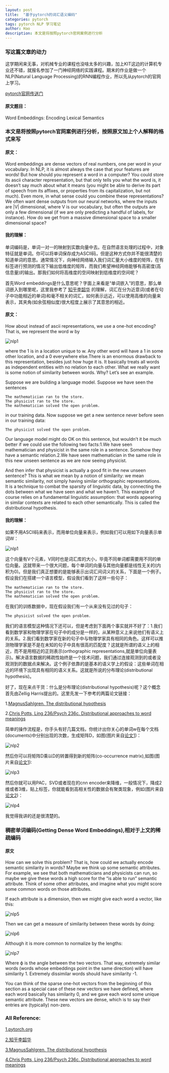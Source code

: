 ```yaml
---
layout: post
title:  "基于pytorch的词汇语义编码"
categories: pytorch
tags: pytorch NLP 学习笔记
author: Hao
description: 本文是将按照pytorch官网案例进行分析
---
```

### 写这篇文章的动力
这学期闲来无事，对机械专业的课程也没啥太多的兴趣，加上KIT这边的计算机专业还不错，就报名参加了一门神经网络的实践课程。期末的作业是做一个NLP(Natural Language Processing)的RNN编程作业，所以先从pytorch的官网上学习。

[pytorch官网传送门](http://pytorch.org/tutorials/beginner/nlp/word_embeddings_tutorial.html#word-embeddings-encoding-lexical-semantics) 
#### 原文题目：
Word Embeddings: Encoding Lexical Semantics
### 本文是将按照pytorch官网案例进行分析，按照原文加上个人解释的格式来写
#### 原文：
Word embeddings are dense vectors of real numbers, one per word in your vocabulary. In NLP, it is almost always the case that your features are words! But how should you represent a word in a computer? You could store its ascii character representation, but that only tells you what the word is, it doesn’t say much about what it means (you might be able to derive its part of speech from its affixes, or properties from its capitalization, but not much). Even more, in what sense could you combine these representations? We often want dense outputs from our neural networks, where the inputs are |V| dimensional, where V is our vocabulary, but often the outputs are only a few dimensional (if we are only predicting a handful of labels, for instance). How do we get from a massive dimensional space to a smaller dimensional space?
#### 我的理解：
单词编码是，单词一对一的映射到实数向量中去。在自然语言处理的过程中，对象特征就是单词。你可以将单词保存成为ASCII码，但是这种方式你并不能很清楚的知道单词的意思。通常情况下，向神经网络输入我们词汇量大小维度的矩阵，在有标签进行预测的情况下输出低维度的矩阵，而我们希望神经网络能够有高密度(高信息量)的输出。那我们如何将高维度的空间映射到低维度的空间呢？

首先Word embeddings是什么意思呢？字面上来看是“单词嵌入”的意思，那么单词嵌入到哪里呢，这里我参考了
[知乎李韶华](https://www.zhihu.com/question/32275069/answer/109446135)
的理解，词汇在分为近意词(或者在句子中功能相近的单词)和毫不相关的词汇，如何表示远近，可以使用高维的向量来表示，其夹角(如余弦相似度)很大程度上展示了其意思的相近。

#### 原文：
How about instead of ascii representations, we use a one-hot encoding? That is, we represent the word w by 

![nlp1](/assets/images/NLP/nlp1.png)

where the 1 is in a location unique to w. Any other word will have a 1 in some other location, and a 0 everywhere else.There is an enormous drawback to this representation, besides just how huge it is. It basically treats all words as independent entities with no relation to each other. What we really want is some notion of similarity between words. Why? Let’s see an example.

Suppose we are building a language model. Suppose we have seen the sentences

    The mathematician ran to the store.
    The physicist ran to the store.
    The mathematician solved the open problem.

in our training data. Now suppose we get a new sentence never before seen in our training data:

    The physicist solved the open problem.

Our language model might do OK on this sentence, but wouldn’t it be much better if we could use the following two facts:1.We have seen mathematician and physicist in the same role in a sentence. Somehow they have a semantic relation.2.We have seen mathematician in the same role in this new unseen sentence as we are now seeing physicist.

And then infer that physicist is actually a good fit in the new unseen sentence? This is what we mean by a notion of similarity: we mean semantic similarity, not simply having similar orthographic representations. It is a technique to combat the sparsity of linguistic data, by connecting the dots between what we have seen and what we haven’t. This example of course relies on a fundamental linguistic assumption: that words appearing in similar contexts are related to each other semantically. This is called the distributional hypothesis.
#### 我的理解：
如果不用ASCII码来表示，而用单位向量来表示，例如我们可以用如下向量表示单词W：

![nlp1](/assets/images/NLP/nlp1.png)

这个向量有V个元素，V同时也是词汇库的大小，毕竟不同单词都需要用不同的单位向量。这就带来一个很大问题，每个单词的向量与其他向量都是线性无关的(内积为0)。但是我们真正想要的是能够表示出词汇间词义的关系，下面是一个例子。假设我们在搭建一个语言模型，假设我们看到了这样一些句子：

    The mathematician ran to the store.
    The physicist ran to the store.
    The mathematician solved the open problem.

在我们的训练数据中，现在假设我们有一个从来没有见过的句子：

    The physicist solved the open problem.

我们的语言模型这种情况下还可以，但是考虑到下面两个事实就并不好了：1.我们看到数学家和物理学家在句子中的成分是一样的，从某种意义上来说他们有语义上的关系。2.我们看到数学家在新的句子中与物理学家具有相同的角色。这样可以推测物理学家是不是在未知的句子中具有很高的匹配度？这就是所谓的语义上的相近，而不是用相近的正则表示(orthographic representations,就是单位向量表示)。解决语言数据的稀疏性始终是一个技术问题，我们通过连接观测到的或者没观测到的数据点来解决。这个例子依靠的是基本的语义学上的假设：这些单词在相近的环境下出现具有相同的语义关系。这就是所说的分布理论(distributional hypothesis)。

好了，现在来点干货：什么是分布理论(distributional hypothesis)呢？这个概念首先由Zellig Harris提出的。这里先发一下参考的两篇论文链接：

1.[MagnusSahlgren. The distributional hypothesis](http://soda.swedish-ict.se/3941/1/sahlgren.distr-hypo.pdf)

2.[Chris Potts, Ling 236/Psych 236c. Distributional approaches to word meanings](https://web.stanford.edu/class/linguist236/materials/ling236-handout-05-09-vsm.pdf)

简单的操作流程是，你手头有好几篇文档，你统计出你关心的单词w在每个文档(documents)中分别出现的次数，生成矩阵D，如图(图片来自[论文1](http://soda.swedish-ict.se/3941/1/sahlgren.distr-hypo.pdf))：

![nlp2](/assets/images/NLP/nlp2.png)

然后你可以将矩阵D乘以D的转置得到新的矩阵(co-occurrence matrix),如图(图片来自[论文1](http://soda.swedish-ict.se/3941/1/sahlgren.distr-hypo.pdf)):

![nlp3](/assets/images/NLP/nlp3.png)

然后你就可以用PAC，SVD或者现在的cnn encoder来降维，一般情况下，降成2维或者3维，贴上标签，你就能看到高相关性的数据会有聚类现象，例如(图片来自[论文2](https://web.stanford.edu/class/linguist236/materials/ling236-handout-05-09-vsm.pdf))：

![nlp4](/assets/images/NLP/nlp4.png)


我觉得我讲的还是很清楚的。

### 稠密单词编码(Getting Dense Word Embeddings),相对于上文的稀疏编码
#### 原文
How can we solve this problem? That is, how could we actually encode semantic similarity in words? Maybe we think up some semantic attributes. For example, we see that both mathematicians and physicists can run, so maybe we give these words a high score for the “is able to run” semantic attribute. Think of some other attributes, and imagine what you might score some common words on those attributes.

If each attribute is a dimension, then we might give each word a vector, like this:

![nlp5](/assets/images/NLP/nlp5.png)

Then we can get a measure of similarity between these words by doing:

![nlp6](/assets/images/NLP/nlp6.png)

Although it is more common to normalize by the lengths:

![nlp7](/assets/images/NLP/nlp7.png)

Where ϕ is the angle between the two vectors. That way, extremely similar words (words whose embeddings point in the same direction) will have similarity 1. Extremely dissimilar words should have similarity -1.

You can think of the sparse one-hot vectors from the beginning of this section as a special case of these new vectors we have defined, where each word basically has similarity 0, and we gave each word some unique semantic attribute. These new vectors are dense, which is to say their entries are (typically) non-zero.
### All Reference:

[1.pytorch.org](http://pytorch.org/tutorials/beginner/nlp/word_embeddings_tutorial.html#word-embeddings-encoding-lexical-semantics) 

[2.知乎李韶华](https://www.zhihu.com/question/32275069/answer/109446135)

[3.MagnusSahlgren. The distributional hypothesis](http://soda.swedish-ict.se/3941/1/sahlgren.distr-hypo.pdf)

[4.Chris Potts, Ling 236/Psych 236c. Distributional approaches to word meanings](https://web.stanford.edu/class/linguist236/materials/ling236-handout-05-09-vsm.pdf)

